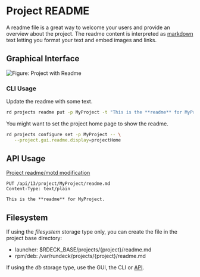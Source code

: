 # Project README

A readme file is a great way to welcome your users and provide an overview about the project.
The readme content is interpreted as [markdown](http://commonmark.org/help/) text letting you format your text and embed images and links.

## Graphical Interface

![Figure: Project with Readme](~@assets/img/project-list-readme.png)

### CLI Usage

Update the readme with some text.

```bash
rd projects readme put -p MyProject -t "This is the **readme** for MyProject."
```

You might want to set the project home page to show the readme.

```bash
rd projects configure set -p MyProject -- \
   --project.gui.readme.display=projectHome
```

## API Usage

[Project readme/motd modification](/api/rundeck-api.md#project-readme-file)

    PUT /api/13/project/MyProject/readme.md
    Content-Type: text/plain

    This is the **readme** for MyProject.

## Filesystem

If using the _filesystem_ storage type only, you can create the file in the project base directory:

- launcher: \$RDECK_BASE/projects/{project}/readme.md
- rpm/deb: /var/rundeck/projects/{project}/readme.md

If using the _db_ storage type, use the GUI, the CLI or [API](#api-usage).
